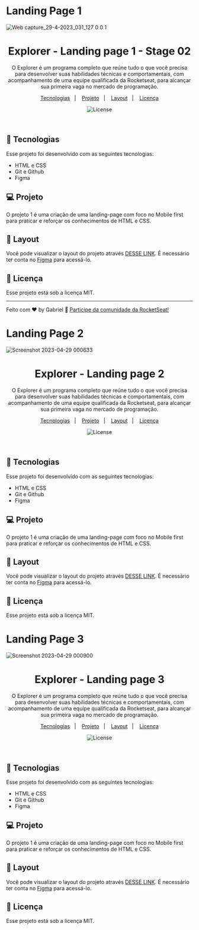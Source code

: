 # Landing Page 1

![Web capture_29-4-2023_031_127 0 0 1](https://user-images.githubusercontent.com/116119327/235280672-66b4fab4-f61c-4e62-8c24-5a007fe37cb8.jpeg)

<h1 align="center">Explorer - Landing page 1 - Stage 02</h1>

<p align="center">
O Explorer é um programa completo que reúne tudo o que você precisa para desenvolver suas habilidades técnicas e comportamentais, com acompanhamento de uma equipe qualificada da Rocketseat, para alcançar sua primeira vaga no mercado de programação. <br/>

<p align="center">
  <a href="#-tecnologias">Tecnologias</a>&nbsp;&nbsp;&nbsp;|&nbsp;&nbsp;&nbsp;
  <a href="#-projeto">Projeto</a>&nbsp;&nbsp;&nbsp;|&nbsp;&nbsp;&nbsp;
  <a href="#-layout">Layout</a>&nbsp;&nbsp;&nbsp;|&nbsp;&nbsp;&nbsp;
  <a href="#memo-licença">Licença</a>
</p>

<p align="center">
  <img alt="License" src="https://img.shields.io/static/v1?label=license&message=MIT&color=49AA26&labelColor=000000">
</p>

<br>

## 🚀 Tecnologias

Esse projeto foi desenvolvido com as seguintes tecnologias:

- HTML e CSS
- Git e Github
- Figma

## 💻 Projeto

O projeto 1 é uma criação de uma landing-page com foco no Mobile first para praticar e reforçar os conhecimentos de HTML e CSS.

## 🔖 Layout

Você pode visualizar o layout do projeto através [DESSE LINK](https://www.figma.com/file/3nBzFtVemN3TUSDknJ56yN/Projeto01-Extra-(Copy)?type=design&mode=design). É necessário ter conta no [Figma](https://figma.com) para acessá-lo.

## :memo: Licença

Esse projeto está sob a licença MIT.

---

Feito com ♥ by Gabriel :wave: [Participe da comunidade da RocketSeat!](https://discord.gg/rocketseat)

# Landing Page 2

![Screenshot 2023-04-29 000633](https://user-images.githubusercontent.com/116119327/235280740-7ddcf3a3-492d-4c5d-9522-d75655eba7bc.png)

<h1 align="center">Explorer - Landing page 2</h1>

<p align="center">
O Explorer é um programa completo que reúne tudo o que você precisa para desenvolver suas habilidades técnicas e comportamentais, com acompanhamento de uma equipe qualificada da Rocketseat, para alcançar sua primeira vaga no mercado de programação. <br/>

<p align="center">
  <a href="#-tecnologias">Tecnologias</a>&nbsp;&nbsp;&nbsp;|&nbsp;&nbsp;&nbsp;
  <a href="#-projeto">Projeto</a>&nbsp;&nbsp;&nbsp;|&nbsp;&nbsp;&nbsp;
  <a href="#-layout">Layout</a>&nbsp;&nbsp;&nbsp;|&nbsp;&nbsp;&nbsp;
  <a href="#memo-licença">Licença</a>
</p>

<p align="center">
  <img alt="License" src="https://img.shields.io/static/v1?label=license&message=MIT&color=49AA26&labelColor=000000">
</p>

<br>

## 🚀 Tecnologias

Esse projeto foi desenvolvido com as seguintes tecnologias:

- HTML e CSS
- Git e Github
- Figma

## 💻 Projeto

O projeto 1 é uma criação de uma landing-page com foco no Mobile first para praticar e reforçar os conhecimentos de HTML e CSS.

## 🔖 Layout

Você pode visualizar o layout do projeto através [DESSE LINK](https://www.figma.com/file/wlW4BQIVoFAA4PG0f4MIDr/Explorer---Projeto-02-(Copy)?type=design&node-id=0-1&mode=design&t=CX1Iy1JPWMq0fIqm-0). É necessário ter conta no [Figma](https://figma.com) para acessá-lo.

## :memo: Licença

Esse projeto está sob a licença MIT.

# Landing Page 3

![Screenshot 2023-04-29 000900](https://user-images.githubusercontent.com/116119327/235280786-72d7186e-e1ef-4839-a5bb-0ff1d2955960.png)

<h1 align="center">Explorer - Landing page 3</h1>

<p align="center">
O Explorer é um programa completo que reúne tudo o que você precisa para desenvolver suas habilidades técnicas e comportamentais, com acompanhamento de uma equipe qualificada da Rocketseat, para alcançar sua primeira vaga no mercado de programação. <br/>

<p align="center">
  <a href="#-tecnologias">Tecnologias</a>&nbsp;&nbsp;&nbsp;|&nbsp;&nbsp;&nbsp;
  <a href="#-projeto">Projeto</a>&nbsp;&nbsp;&nbsp;|&nbsp;&nbsp;&nbsp;
  <a href="#-layout">Layout</a>&nbsp;&nbsp;&nbsp;|&nbsp;&nbsp;&nbsp;
  <a href="#memo-licença">Licença</a>
</p>

<p align="center">
  <img alt="License" src="https://img.shields.io/static/v1?label=license&message=MIT&color=49AA26&labelColor=000000">
</p>

<br>

## 🚀 Tecnologias

Esse projeto foi desenvolvido com as seguintes tecnologias:

- HTML e CSS
- Git e Github
- Figma

## 💻 Projeto

O projeto 1 é uma criação de uma landing-page com foco no Mobile first para praticar e reforçar os conhecimentos de HTML e CSS.

## 🔖 Layout

Você pode visualizar o layout do projeto através [DESSE LINK](https://www.figma.com/file/u1W0CeZr8VTIsRzta2p8mZ/Explorer-(Copy)?type=design&node-id=0-1&mode=design&t=qtcqPhRWezgFSa1Z-0). É necessário ter conta no [Figma](https://figma.com) para acessá-lo.

## :memo: Licença

Esse projeto está sob a licença MIT.

